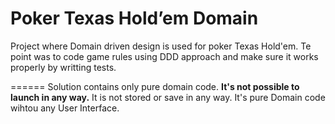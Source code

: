 # Poker Texas Hold’em Domain 

Project where Domain driven design is used for poker Texas Hold'em.
Te point was to code game rules using DDD approach and make sure it works properly by writting tests.


======
Solution contains only pure domain code. **It's not possible to launch in any way.**
It is not stored or save in any way. It's pure Domain code wihtou any User Interface.